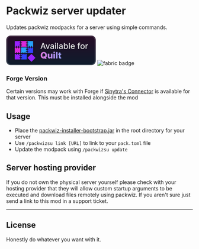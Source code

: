 # Packwiz server updater

Updates packwiz modpacks for a server using simple commands.


![quilt badge](https://raw.githubusercontent.com/intergrav/devins-badges/1aec26abb75544baec37249f42008b2fcc0e731f/assets/cozy/supported/quilt_vector.svg)
![fabric badge](https://raw.githubusercontent.com/intergrav/devins-badges/1aec26abb75544baec37249f42008b2fcc0e731f/assets/cozy/supported/fabric_vector.svg)

### Forge Version
Certain versions may work with Forge if [Sinytra's Connector](https://modrinth.com/mod/connector) is available for that version. This must be installed alongside the mod

## Usage

- Place the [packwiz-installer-bootstrap.jar](https://github.com/packwiz/packwiz-installer-bootstrap/releases/tag/v0.0.3) in the root directory for your server
- Use `/packwizsu link [URL]` to link to your `pack.toml` file
- Update the modpack using `/packwizsu update`
## Server hosting provider

If you do not own the physical server yourself please check with your hosting provider that they will allow custom startup arguments to be executed and download files remotely using packwiz. If you aren't sure just send a link to this mod in a support ticket.

----


## License

Honestly do whatever you want with it.
